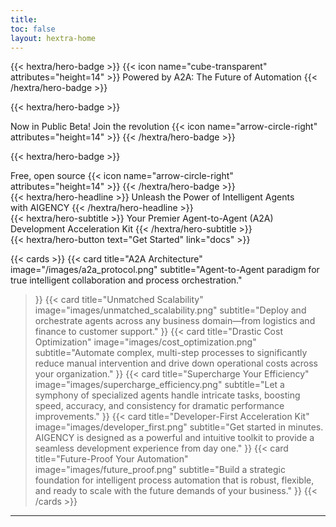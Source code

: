 ```yaml
---
title:
toc: false
layout: hextra-home
---
```


<div>
{{< hextra/hero-badge >}}
  {{< icon name="cube-transparent" attributes="height=14" >}}
  <span class="hx:font-semibold">Powered by A2A:</span>
  <span>The Future of Automation</span>
{{< /hextra/hero-badge >}}

{{< hextra/hero-badge >}}
  <div class="hx:w-2 hx:h-2 hx:rounded-full hx:bg-green-400 hx:animate-pulse"></div>
  <span>Now in Public Beta! Join the revolution</span>
  {{< icon name="arrow-circle-right" attributes="height=14" >}}
{{< /hextra/hero-badge >}}

{{< hextra/hero-badge >}}
  <div class="hx:w-2 hx:h-2 hx:rounded-full hx:bg-primary-400"></div>
  <span>Free, open source</span>
  {{< icon name="arrow-circle-right" attributes="height=14" >}}
{{< /hextra/hero-badge >}}
</div>


<div class="hx:mt-6 hx:mb-6">
{{< hextra/hero-headline >}}
  Unleash the Power of Intelligent Agents&nbsp;<br class="hx:sm:block hx:hidden" />with AIGENCY
{{< /hextra/hero-headline >}}
</div>

<div class="hx:mb-12">
{{< hextra/hero-subtitle >}}
  Your Premier Agent-to-Agent (A2A) Development Acceleration Kit
{{< /hextra/hero-subtitle >}}
</div>

<div class="hx:mb-6">
{{< hextra/hero-button text="Get Started" link="docs" >}}
</div>

<div class="hx:mb-10"></div>

{{< cards >}}
  {{< card 
    title="A2A Architecture" 
    image="/images/a2a_protocol.png" 
    subtitle="Agent-to-Agent paradigm for true intelligent collaboration and process orchestration." 
  >}}
  {{< card 
    title="Unmatched Scalability" 
    image="images/unmatched_scalability.png"
    subtitle="Deploy and orchestrate agents across any business domain—from logistics and finance to customer support." 
  >}}
  {{< card
    title="Drastic Cost Optimization" 
    image="images/cost_optimization.png"
    subtitle="Automate complex, multi-step processes to significantly reduce manual intervention and drive down operational costs across your organization." 
  >}}
  {{< card 
    title="Supercharge Your Efficiency" 
    image="images/supercharge_efficiency.png"
    subtitle="Let a symphony of specialized agents handle intricate tasks, boosting speed, accuracy, and consistency for dramatic performance improvements." 
  >}}
  {{< card
    title="Developer-First Acceleration Kit" 
    image="images/developer_first.png"
    subtitle="Get started in minutes. AIGENCY is designed as a powerful and intuitive toolkit to provide a seamless development experience from day one." 
  >}}
  {{< card
    title="Future-Proof Your Automation" 
    image="images/future_proof.png"
    subtitle="Build a strategic foundation for intelligent process automation that is robust, flexible, and ready to scale with the future demands of your business." 
  >}}
{{< /cards >}}

---
